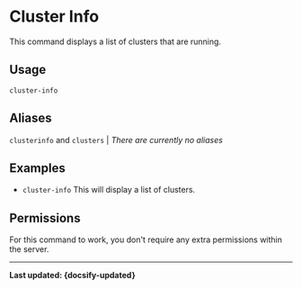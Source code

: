 # Cluster Info
This command displays a list of clusters that are running.

## Usage
`cluster-info`

## Aliases
`clusterinfo` and `clusters` | *There are currently no aliases*

## Examples
- `cluster-info` This will display a list of clusters.

## Permissions
For this command to work, you don't require any extra permissions within the server.

----

**Last updated: {docsify-updated}**